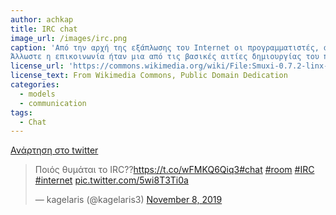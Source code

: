 ```yaml
---
author: achkap
title: IRC chat
image_url: /images/irc.png
caption: 'Από την αρχή της εξάπλωσης του Internet οι προγραμματιστές, αλλά και οι χρήστες έβλεπαν τον υπολογιστή ως ένα μέσο επικοινωνίας, καλύτερο από το τηλέφωνο και με περισσότερες δυνατότητες. 
Άλλωστε η επικοινωνία ήταν μια από τις βασικές αιτίες δημιουργίας του πρώτου είδους διαδικτύου (ARPANET).'
license_url: 'https://commons.wikimedia.org/wiki/File:Smuxi-0.7.2-linx-main-window.png'
license_text: From Wikimedia Commons, Public Domain Dedication
categories:
  - models
  - communication
tags:
  - Chat
---
```

[Ανάρτηση στο twitter](https://twitter.com/kagelaris3/status/1192927744604196864?s=20)
  
<blockquote class="twitter-tweet"><p lang="el" dir="ltr">Ποιός θυμάται το IRC??<a href="https://t.co/wFMKQ6Qiq3">https://t.co/wFMKQ6Qiq3</a><a href="https://twitter.com/hashtag/chat?src=hash&amp;ref_src=twsrc%5Etfw">#chat</a> <a href="https://twitter.com/hashtag/room?src=hash&amp;ref_src=twsrc%5Etfw">#room</a> <a href="https://twitter.com/hashtag/IRC?src=hash&amp;ref_src=twsrc%5Etfw">#IRC</a> <a href="https://twitter.com/hashtag/internet?src=hash&amp;ref_src=twsrc%5Etfw">#internet</a> <a href="https://t.co/5wi8T3Ti0a">pic.twitter.com/5wi8T3Ti0a</a></p>&mdash; kagelaris (@kagelaris3) <a href="https://twitter.com/kagelaris3/status/1192927744604196864?ref_src=twsrc%5Etfw">November 8, 2019</a></blockquote> <script async src="https://platform.twitter.com/widgets.js" charset="utf-8"></script> 
